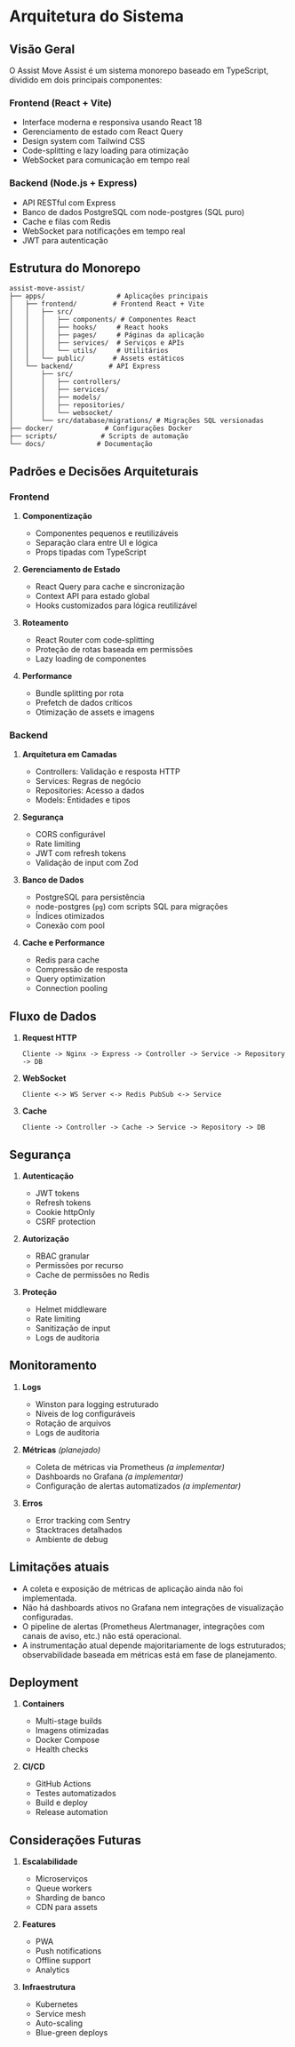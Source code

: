 # Arquitetura do Sistema

## Visão Geral

O Assist Move Assist é um sistema monorepo baseado em TypeScript, dividido em dois principais componentes:

### Frontend (React + Vite)
- Interface moderna e responsiva usando React 18
- Gerenciamento de estado com React Query
- Design system com Tailwind CSS
- Code-splitting e lazy loading para otimização
- WebSocket para comunicação em tempo real

### Backend (Node.js + Express)
- API RESTful com Express
- Banco de dados PostgreSQL com node-postgres (SQL puro)
- Cache e filas com Redis
- WebSocket para notificações em tempo real
- JWT para autenticação

## Estrutura do Monorepo

```
assist-move-assist/
├── apps/                  # Aplicações principais
│   ├── frontend/         # Frontend React + Vite
│   │   ├── src/
│   │   │   ├── components/ # Componentes React
│   │   │   ├── hooks/     # React hooks
│   │   │   ├── pages/     # Páginas da aplicação
│   │   │   ├── services/  # Serviços e APIs
│   │   │   └── utils/     # Utilitários
│   │   └── public/       # Assets estáticos
│   └── backend/         # API Express
│       ├── src/
│       │   ├── controllers/
│       │   ├── services/
│       │   ├── models/
│       │   ├── repositories/
│       │   └── websocket/
│       └── src/database/migrations/ # Migrações SQL versionadas
├── docker/             # Configurações Docker
├── scripts/           # Scripts de automação
└── docs/             # Documentação
```

## Padrões e Decisões Arquiteturais

### Frontend

1. **Componentização**
   - Componentes pequenos e reutilizáveis
   - Separação clara entre UI e lógica
   - Props tipadas com TypeScript

2. **Gerenciamento de Estado**
   - React Query para cache e sincronização
   - Context API para estado global
   - Hooks customizados para lógica reutilizável

3. **Roteamento**
   - React Router com code-splitting
   - Proteção de rotas baseada em permissões
   - Lazy loading de componentes

4. **Performance**
   - Bundle splitting por rota
   - Prefetch de dados críticos
   - Otimização de assets e imagens

### Backend

1. **Arquitetura em Camadas**
   - Controllers: Validação e resposta HTTP
   - Services: Regras de negócio
   - Repositories: Acesso a dados
   - Models: Entidades e tipos

2. **Segurança**
   - CORS configurável
   - Rate limiting
   - JWT com refresh tokens
   - Validação de input com Zod

3. **Banco de Dados**
   - PostgreSQL para persistência
   - node-postgres (`pg`) com scripts SQL para migrações
   - Índices otimizados
   - Conexão com pool

4. **Cache e Performance**
   - Redis para cache
   - Compressão de resposta
   - Query optimization
   - Connection pooling

## Fluxo de Dados

1. **Request HTTP**
   ```
   Cliente -> Nginx -> Express -> Controller -> Service -> Repository -> DB
   ```

2. **WebSocket**
   ```
   Cliente <-> WS Server <-> Redis PubSub <-> Service
   ```

3. **Cache**
   ```
   Cliente -> Controller -> Cache -> Service -> Repository -> DB
   ```

## Segurança

1. **Autenticação**
   - JWT tokens
   - Refresh tokens
   - Cookie httpOnly
   - CSRF protection

2. **Autorização**
   - RBAC granular
   - Permissões por recurso
   - Cache de permissões no Redis

3. **Proteção**
   - Helmet middleware
   - Rate limiting
   - Sanitização de input
   - Logs de auditoria

## Monitoramento

1. **Logs**
   - Winston para logging estruturado
   - Níveis de log configuráveis
   - Rotação de arquivos
   - Logs de auditoria

2. **Métricas** *(planejado)*
   - Coleta de métricas via Prometheus *(a implementar)*
   - Dashboards no Grafana *(a implementar)*
   - Configuração de alertas automatizados *(a implementar)*

3. **Erros**
   - Error tracking com Sentry
   - Stacktraces detalhados
   - Ambiente de debug

## Limitações atuais

- A coleta e exposição de métricas de aplicação ainda não foi implementada.
- Não há dashboards ativos no Grafana nem integrações de visualização configuradas.
- O pipeline de alertas (Prometheus Alertmanager, integrações com canais de aviso, etc.) não está operacional.
- A instrumentação atual depende majoritariamente de logs estruturados; observabilidade baseada em métricas está em fase de planejamento.

## Deployment

1. **Containers**
   - Multi-stage builds
   - Imagens otimizadas
   - Docker Compose
   - Health checks

2. **CI/CD**
   - GitHub Actions
   - Testes automatizados
   - Build e deploy
   - Release automation

## Considerações Futuras

1. **Escalabilidade**
   - Microserviços
   - Queue workers
   - Sharding de banco
   - CDN para assets

2. **Features**
   - PWA
   - Push notifications
   - Offline support
   - Analytics

3. **Infraestrutura**
   - Kubernetes
   - Service mesh
   - Auto-scaling
   - Blue-green deploys
